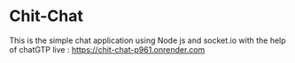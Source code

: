 # Chit-Chat
This is the simple chat application using Node js and socket.io with the help of chatGTP
live : https://chit-chat-p961.onrender.com
